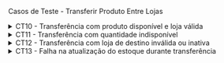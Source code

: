 Casos de Teste - Transferir Produto Entre Lojas

<details><summary>CT10 - Transferência com produto disponível e loja válida</summary> <table> <thead> <tr align="center"> <th colspan="2">CT10 - Transferência com produto disponível e loja válida</th> </tr> </thead> <tbody> <tr> <td><strong>Pré-condições</strong></td> <td> - Estoquista autenticado no sistema.<br> - Produto cadastrado e disponível em quantidade suficiente na loja de origem.<br> - Loja de destino cadastrada e ativa. </td> </tr> <tr> <td><strong>Entradas</strong></td> <td>Produto, quantidade para transferir e loja de destino válida.</td> </tr> <tr> <td><strong>Passos</strong></td> <td> 1. Acessar módulo de transferências.<br> 2. Selecionar produto e quantidade para transferir.<br> 3. Selecionar loja de destino válida.<br> 4. Confirmar transferência.<br> </td> </tr> <tr> <td><strong>Resultado Esperado</strong></td> <td> - Estoques atualizados corretamente.<br> - Registro da transferência salvo para auditoria.<br> - Mensagem de sucesso exibida ao estoquista. </td> </tr> </tbody> </table> </details> <details>

<summary>CT11 - Transferência com quantidade indisponível</summary> <table> <thead> <tr align="center"> <th colspan="2">CT11 - Transferência com quantidade indisponível</th> </tr> </thead> <tbody> <tr> <td><strong>Pré-condições</strong></td> <td>Estoquista autenticado e produto cadastrado.</td> </tr> <tr> <td><strong>Entradas</strong></td> <td>Quantidade maior do que a disponível em estoque.</td> </tr> <tr> <td><strong>Passos</strong></td> <td> 1. Acessar módulo de transferências.<br> 2. Selecionar produto e quantidade indisponível.<br> 3. Tentar confirmar transferência. </td> </tr> <tr> <td><strong>Resultado Esperado</strong></td> <td> - Sistema informa indisponibilidade.<br> - Estoquista pode ajustar quantidade ou cancelar.<br> - Ajustando quantidade, retorna para validação. </td> </tr> </tbody> </table> </details> <details>

<summary>CT12 - Transferência com loja de destino inválida ou inativa</summary> <table> <thead> <tr align="center"> <th colspan="2">CT12 - Transferência com loja de destino inválida ou inativa</th> </tr> </thead> <tbody> <tr> <td><strong>Pré-condições</strong></td> <td>Estoquista autenticado e produto cadastrado.</td> </tr> <tr> <td><strong>Entradas</strong></td> <td>Loja de destino inválida ou inativa.</td> </tr> <tr> <td><strong>Passos</strong></td> <td> 1. Acessar módulo de transferências.<br> 2. Selecionar produto e quantidade válidos.<br> 3. Selecionar loja de destino inválida ou inativa.<br> 4. Tentar confirmar transferência. </td> </tr> <tr> <td><strong>Resultado Esperado</strong></td> <td> - Sistema informa erro sobre loja inválida/inativa.<br> - Estoquista pode escolher outra loja ou cancelar operação. </td> </tr> </tbody> </table> </details> <details>

<summary>CT13 - Falha na atualização do estoque durante transferência</summary> <table> <thead> <tr align="center"> <th colspan="2">CT13 - Falha na atualização do estoque durante transferência</th> </tr> </thead> <tbody> <tr> <td><strong>Pré-condições</strong></td> <td>Estoquista autenticado, produto e loja válidos.</td> </tr> <tr> <td><strong>Entradas</strong></td> <td>Dados válidos para transferência.</td> </tr> <tr> <td><strong>Passos</strong></td> <td> 1. Realizar transferência normalmente.<br> 2. Durante a atualização do estoque, ocorre falha no sistema. </td> </tr> <tr> <td><strong>Resultado Esperado</strong></td> <td> - Sistema detecta falha e exibe mensagem de erro.<br> - Operação é revertida para manter integridade dos dados.<br> - Estoquista é orientado a tentar novamente. </td> </tr> </tbody> </table> </details> 